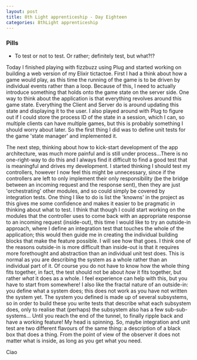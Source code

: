 ```yaml
---
layout: post
title: 8th Light apprenticeship - Day Eighteen
categories: 8thLight apprenticeship
---
```


### Pills
- To test or not to test. Or rather; definitely test, but what?!?

Today I finished playing with fizzbuzz using Plug and started working on building
a web version of my Elixir tictactoe. First I had a think about how a game would 
play, as this time the running of the game is to be driven by individual events
rather than a loop. Because of this, I need to actually introduce something that
holds onto the game state on the server side.
One way to think about the application is that everything revolves around this
game state. Everything the Client and Server do is around updating this state and 
displaying it to the user. I also played around with Plug to figure out if I could 
store the process ID of the state in a session, which I can, so multiple clients
can have multiple games, but this is probably something I should worry about later.
So the first thing I did was to define unit tests for the game 'state manager' and
implemented it. 

The next step, thinking about how to kick-start development of the app architecture,
was much more painful and is still under process...There is no one-right-way to
do this and I always find it difficult to find a good test that is meaningful and 
drives my development. I started thinking I should test my controllers, however I 
now feel this might be unnecessary, since if the controllers are left to only implement their only
responsibility (be the bridge between an incoming request and the response sent),
then they are just 'orchestrating' other modules, and so could simply be covered
by integration tests. One thing I like to do is list the 'knowns' in the project
as this gives me some confidence and makes it easier to be pragmatic in thinking
about what to test. I think that though I could start working on the modules that the
controller uses to come back with an appropriate response to an incoming request 
(inside-out), this time I would like to try an outside-in approach, where I define
an integration test that touches the whole of the application; this would then 
guide me in creating the individual building blocks that make the feature possible.
I will see how that goes. I think one of the reasons outside-in is more difficult
than inside-out is that it requires more forethought and abstraction than an individual
unit test does. This is normal as you are describing the system as a whole rather than
an individual part of it. Of course you do not have to know how the whole thing 
fits together, in fact, the test should not be about _how_ it fits together, but
rather _what_ it does as a whole. I feel experience can help with this, but you
have to start from somewhere! I also like the fractal nature of an outside-in: 
you define what a system does; this does not work as you have not written the
system yet. The system you defined is made up of several subsystems, so
in order to build these you write tests that describe what each subsystem does, 
only to realise that (perhaps) the subsystem also has a few sub-sub-systems...
Until you reach the end of the tunnel, to finally ripple back and have a working 
feature! My head is spinning. So, maybe integration and unit test are two different
flavours of the same thing: a description of a black box that does a thing. From the point of 
view of the observer it does not matter what is inside, as long as you get what 
you need.

Ciao
